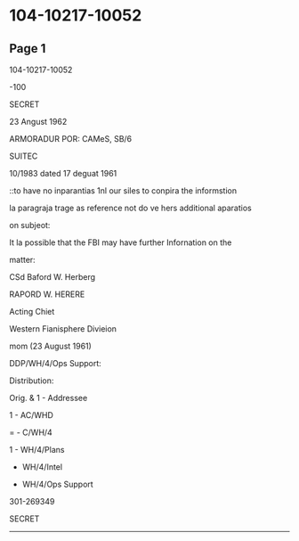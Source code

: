 # 104-10217-10052

## Page 1

104-10217-10052

-100

SECRET

23 Angust 1962

ARMORADUR POR: CAMeS, SB/6

SUITEC

10/1983 dated 17 deguat 1961

::to have no inparantias 1nl our siles to conpira the informstion

la paragraja trage as reference not do ve hers additional aparatios

on subjeot:

It la possible that the FBI may have further Infornation on the

matter:

CSd Baford W. Herberg

RAPORD W. HERERE

Acting Chiet

Western Fianisphere Divieion

mom (23 August 1961)

DDP/WH/4/Ops Support:

Distribution:

Orig. & 1 - Addressee

1 - AC/WHD

= - C/WH/4

1 - WH/4/Plans

- WH/4/Intel

- WH/4/Ops Support

301-269349

SECRET

---

